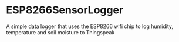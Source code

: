 # ESP8266SensorLogger
A simple data logger that uses the ESP8266 wifi chip to log humidity, temperature and soil moisture to Thingspeak
